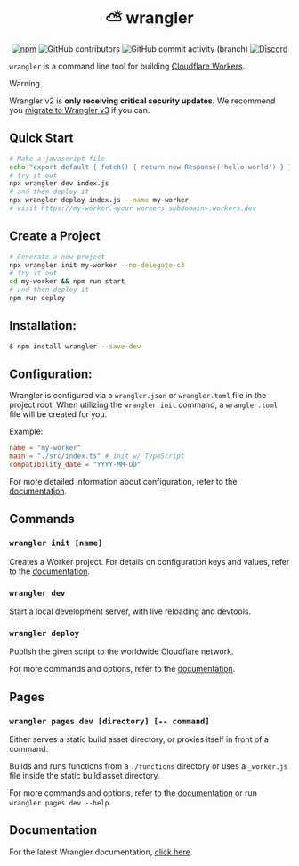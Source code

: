 <h1 align="center"> ⛅️ wrangler </h1>
<section align="center" id="shieldio-badges">
<a href="https://www.npmjs.com/package/wrangler"><img alt="npm"  src="https://img.shields.io/npm/dw/wrangler?style=flat-square"></a>
<img alt="GitHub contributors" src="https://img.shields.io/github/contributors/cloudflare/workers-sdk?style=flat-square">
<img alt="GitHub commit activity (branch)" src="https://img.shields.io/github/commit-activity/w/cloudflare/workers-sdk/main?style=flat-square">
<a href="https://discord.cloudflare.com"><img alt="Discord" src="https://img.shields.io/discord/595317990191398933?color=%23F48120&style=flat-square"></a>
</section>

`wrangler` is a command line tool for building [Cloudflare Workers](https://workers.cloudflare.com/).

> [!WARNING]
>
> Wrangler v2 is **only receiving critical security updates.** We recommend you [migrate to Wrangler v3](https://developers.cloudflare.com/workers/wrangler/migration/update-v2-to-v3/) if you can.

## Quick Start

```bash
# Make a javascript file
echo "export default { fetch() { return new Response('hello world') } }" > index.js
# try it out
npx wrangler dev index.js
# and then deploy it
npx wrangler deploy index.js --name my-worker
# visit https://my-worker.<your workers subdomain>.workers.dev
```

## Create a Project

```bash
# Generate a new project
npx wrangler init my-worker --no-delegate-c3
# try it out
cd my-worker && npm run start
# and then deploy it
npm run deploy
```

## Installation:

```bash
$ npm install wrangler --save-dev
```

## Configuration:

Wrangler is configured via a `wrangler.json` or `wrangler.toml` file in the project root. When utilizing the `wrangler init` command, a `wrangler.toml` file will be created for you.

Example:

```toml
name = "my-worker"
main = "./src/index.ts" # init w/ TypeScript
compatibility_date = "YYYY-MM-DD"
```

For more detailed information about configuration, refer to the [documentation](https://developers.cloudflare.com/workers/wrangler/configuration/).

## Commands

### `wrangler init [name]`

Creates a Worker project. For details on configuration keys and values, refer to the [documentation](https://developers.cloudflare.com/workers/wrangler/commands/#init).

### `wrangler dev`

Start a local development server, with live reloading and devtools.

### `wrangler deploy`

Publish the given script to the worldwide Cloudflare network.

For more commands and options, refer to the [documentation](https://developers.cloudflare.com/workers/wrangler/commands/).

## Pages

### `wrangler pages dev [directory] [-- command]`

Either serves a static build asset directory, or proxies itself in front of a command.

Builds and runs functions from a `./functions` directory or uses a `_worker.js` file inside the static build asset directory.

For more commands and options, refer to the [documentation](https://developers.cloudflare.com/pages/platform/functions#develop-and-preview-locally) or run `wrangler pages dev --help`.

## Documentation

For the latest Wrangler documentation, [click here](https://developers.cloudflare.com/workers/wrangler/).
